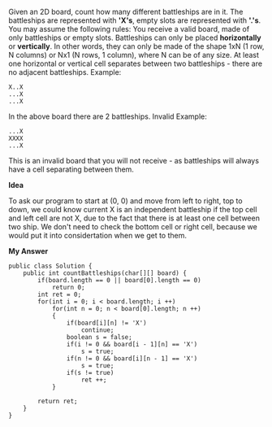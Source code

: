 Given an 2D board, count how many different battleships are in it. The battleships are represented with __'X's__, empty slots are represented with __'.'s__. You may assume the following rules:
You receive a valid board, made of only battleships or empty slots.
Battleships can only be placed __horizontally__ or __vertically__. In other words, they can only be made of the shape 1xN (1 row, N columns) or Nx1 (N rows, 1 column), where N can be of any size.
At least one horizontal or vertical cell separates between two battleships - there are no adjacent battleships.
Example:
```
X..X
...X
...X
```
In the above board there are 2 battleships.
Invalid Example:
```
...X
XXXX
...X
```
This is an invalid board that you will not receive - as battleships will always have a cell separating between them.

__Idea__

To ask our program to start at (0, 0) and move from left to right, top to down, we could know current X is an independent battleship if the top cell and left cell are not X, due to the fact that there is at least one cell between two ship. We don't need to check the bottom cell or right cell, because we would put it into considertation when we get to them.


__My Answer__
```
public class Solution {
    public int countBattleships(char[][] board) {
        if(board.length == 0 || board[0].length == 0)
            return 0;
        int ret = 0;
        for(int i = 0; i < board.length; i ++)
            for(int n = 0; n < board[0].length; n ++)
            {
                if(board[i][n] != 'X')
                    continue;
                boolean s = false;
                if(i != 0 && board[i - 1][n] == 'X')
                    s = true;
                if(n != 0 && board[i][n - 1] == 'X')
                    s = true;
                if(s != true)
                    ret ++;
            }
            
        return ret;
    }
}
```

